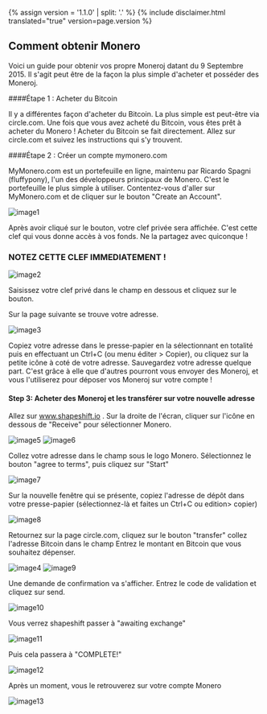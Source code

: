 {% assign version = '1.1.0' | split: '.' %}
{% include disclaimer.html translated="true" version=page.version %}
## Comment obtenir Monero

Voici un guide pour obtenir vos propre Moneroj datant du 9 Septembre 2015. Il s'agit peut être de la façon la plus simple d'acheter et posséder des Moneroj.

####Étape 1 : Acheter du Bitcoin

Il y a différentes façon d'acheter du Bitcoin. La plus simple est peut-être via circle.com. Une fois que vous avez acheté du Bitcoin, vous êtes prêt à acheter du Monero ! Acheter du Bitcoin se fait directement. Allez sur circle.com et suivez les instructions qui s'y trouvent.

####Étape 2 : Créer un compte mymonero.com

MyMonero.com est un portefeuille en ligne, maintenu par Ricardo Spagni (fluffypony), l'un des développeurs principaux de Monero. C'est le portefeuille le plus simple à utiliser. Contentez-vous d'aller sur MyMonero.com et de cliquer sur le bouton "Create an Account".

![image1](https://github.com/luuul/monero-site/blob/master/knowledge-base/user-guides/png/easiest_way/01.png)

Après avoir cliqué sur le bouton, votre clef privée sera affichée. C'est cette clef qui vous donne accès à vos fonds. Ne la partagez avec quiconque !

### NOTEZ CETTE CLEF IMMEDIATEMENT !

![image2](https://github.com/luuul/monero-site/blob/master/knowledge-base/user-guides/png/easiest_way/02.png)

Saisissez votre clef privé dans le champ en dessous et cliquez sur le bouton.

Sur la page suivante se trouve votre adresse.

![image3](https://github.com/luuul/monero-site/blob/master/knowledge-base/user-guides/png/easiest_way/03.png)

Copiez votre adresse dans le presse-papier en la sélectionnant en totalité puis en effectuant un Ctrl+C (ou menu éditer > Copier), ou cliquez sur la petite icône à coté de votre adresse. Sauvegardez votre adresse quelque part. C'est grâce à elle que d'autres pourront vous envoyer des Moneroj, et vous l'utiliserez pour déposer vos Moneroj sur votre compte !

#### Step 3: Acheter des Moneroj et les transférer sur votre nouvelle adresse

Allez sur www.shapeshift.io . Sur la droite de l'écran, cliquer sur l'icône en dessous de "Receive" pour sélectionner Monero.

![image5](https://github.com/luuul/monero-site/blob/master/knowledge-base/user-guides/png/easiest_way/05.png)
![image6](https://github.com/luuul/monero-site/blob/master/knowledge-base/user-guides/png/easiest_way/06.png)

Collez votre adresse dans le champ sous le logo Monero. Sélectionnez le bouton "agree to terms", puis cliquez sur "Start"

![image7](https://github.com/luuul/monero-site/blob/master/knowledge-base/user-guides/png/easiest_way/07.png)

Sur la nouvelle fenêtre qui se présente, copiez l'adresse de dépôt dans votre presse-papier (sélectionnez-là et faites un Ctrl+C ou edition> copier)

![image8](https://github.com/luuul/monero-site/blob/master/knowledge-base/user-guides/png/easiest_way/08.png)

Retournez sur la page circle.com, cliquez sur le bouton "transfer" collez l'adresse Bitcoin dans le champ
Entrez le montant en Bitcoin que vous souhaitez dépenser.

![image4](https://github.com/luuul/monero-site/blob/master/knowledge-base/user-guides/png/easiest_way/04.png)
![image9](https://github.com/luuul/monero-site/blob/master/knowledge-base/user-guides/png/easiest_way/09.png)

Une demande de confirmation va s'afficher. Entrez le code de validation et cliquez sur send.

![image10](https://github.com/luuul/monero-site/blob/master/knowledge-base/user-guides/png/easiest_way/10.png)

Vous verrez shapeshift passer à "awaiting exchange"

![image11](https://github.com/luuul/monero-site/blob/master/knowledge-base/user-guides/png/easiest_way/11.png)

Puis cela passera à "COMPLETE!"

![image12](https://github.com/luuul/monero-site/blob/master/knowledge-base/user-guides/png/easiest_way/12.png)

Après un moment, vous le retrouverez sur votre compte Monero

![image13](https://github.com/luuul/monero-site/blob/master/knowledge-base/user-guides/png/easiest_way/13.png)
